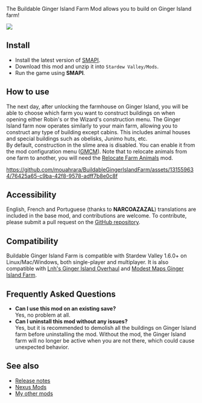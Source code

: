 The Buildable Ginger Island Farm Mod allows you to build on Ginger Island farm!

![](https://raw.githubusercontent.com/wiki/mouahrara/BuildableGingerIslandFarm/images/main.jpg)

## Install
- Install the latest version of [SMAPI](https://smapi.io).
- Download this mod and unzip it into `Stardew Valley/Mods`.
- Run the game using **SMAPI**.

## How to use
The next day, after unlocking the farmhouse on Ginger Island, you will be able to choose which farm you want to construct buildings on when opening either Robin's or the Wizard's construction menu. The Ginger Island farm now operates similarly to your main farm, allowing you to construct any type of building except cabins. This includes animal houses and special buildings such as obelisks, Junimo huts, etc.\
By default, construction in the slime area is disabled. You can enable it from the mod configuration menu ([GMCM](https://www.nexusmods.com/stardewvalley/mods/5098)). Note that to relocate animals from one farm to another, you will need the [Relocate Farm Animals](https://www.nexusmods.com/stardewvalley/mods/20606) mod.

https://github.com/mouahrara/BuildableGingerIslandFarm/assets/131559634/76425a65-c9ba-42f8-9578-adff7b8e0c8f

## Accessibility
English, French and Portuguese (thanks to **NARCOAZAZAL**) translations are included in the base mod, and contributions are welcome. To contribute, please submit a pull request on the [GitHub repository](https://github.com/mouahrara/BuildableGingerIslandFarm/pulls).

## Compatibility
Buildable Ginger Island Farm is compatible with Stardew Valley 1.6.0+ on Linux/Mac/Windows, both single-player and multiplayer. It is also compatible with [Lnh's Ginger Island Overhaul](https://www.nexusmods.com/stardewvalley/mods/15939) and [Modest Maps Ginger Island Farm](https://www.nexusmods.com/stardewvalley/mods/8742).

## Frequently Asked Questions
- **Can I use this mod on an existing save?**\
Yes, no problem at all.
- **Can I uninstall this mod without any issues?**\
Yes, but it is recommended to demolish all the buildings on Ginger Island farm before uninstalling the mod. Without the mod, the Ginger Island farm will no longer be active when you are not there, which could cause unexpected behavior.

## See also
- [Release notes](https://github.com/mouahrara/BuildableGingerIslandFarm/releases)
- [Nexus Mods](https://www.nexusmods.com/stardewvalley/mods/20600)
- [My other mods](https://www.nexusmods.com/stardewvalley/users/190812873?tab=user+files)

